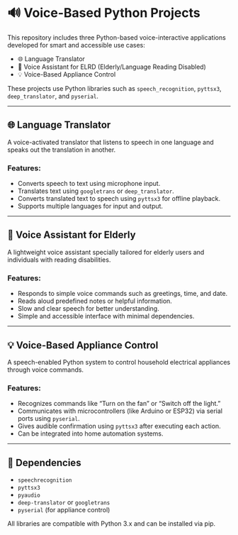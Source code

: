 # 🔊 Voice-Based Python Projects

This repository includes three Python-based voice-interactive applications developed for smart and accessible use cases:

- 🌐 Language Translator  
- 💬 Voice Assistant for ELRD (Elderly/Language Reading Disabled)  
- 💡 Voice-Based Appliance Control  

These projects use Python libraries such as `speech_recognition`, `pyttsx3`, `deep_translator`, and `pyserial`.

---

## 🌐 Language Translator

A voice-activated translator that listens to speech in one language and speaks out the translation in another.

### Features:
- Converts speech to text using microphone input.
- Translates text using `googletrans` or `deep_translator`.
- Converts translated text to speech using `pyttsx3` for offline playback.
- Supports multiple languages for input and output.

---

## 💬 Voice Assistant for Elderly 

A lightweight voice assistant specially tailored for elderly users and individuals with reading disabilities.

### Features:
- Responds to simple voice commands such as greetings, time, and date.
- Reads aloud predefined notes or helpful information.
- Slow and clear speech for better understanding.
- Simple and accessible interface with minimal dependencies.

---

## 💡 Voice-Based Appliance Control

A speech-enabled Python system to control household electrical appliances through voice commands.

### Features:
- Recognizes commands like “Turn on the fan” or “Switch off the light.”
- Communicates with microcontrollers (like Arduino or ESP32) via serial ports using `pyserial`.
- Gives audible confirmation using `pyttsx3` after executing each action.
- Can be integrated into home automation systems.

---

## 🧰 Dependencies

- `speechrecognition`
- `pyttsx3`
- `pyaudio`
- `deep-translator` or `googletrans`
- `pyserial` (for appliance control)

All libraries are compatible with Python 3.x and can be installed via pip.


